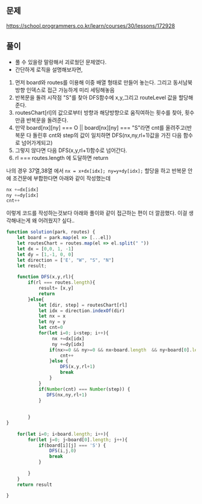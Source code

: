 ## 문제
https://school.programmers.co.kr/learn/courses/30/lessons/172928
## 풀이
- 풀 수 있을랑 말랑해서 괴로웠던 문제였다.
- 간단하게 로직을 설명해보자면,
1. 먼저 board와 routes를 이용해 이중 배열 형태로 만들어 놓는다. 그리고 동서남북 방향 인덱스로 접근 가능하게 미리 세팅해놓음<br/>
2. 반복문을 돌려 시작점 "S"를 찾아 DFS함수에 x,y,그리고 routeLevel 값을 할당해준다. <br/>
3. routesChart[rl]의 값으로부터 방향과 해당방향으로 움직여하는 횟수를 찾아, 횟수만큼 반복문을 돌려준다.
4. 만약 board[nx][ny] === O || board[nx][ny] === "S"라면 cnt를 올려주고(반복문 다 돌린후 cnt와 step의 값이 일치하면 DFS(nx,ny,rl+1)값을 가진 다음 함수로 넘어가게되고)</br> 
5. 그렇지 않다면 다음 DFS(x,y,rl+1)함수로 넘어간다. 
6. rl === routes.length 에 도달하면 return

나의 경우 37열,38열 에서 ```nx = x+dx[idx]; ny=y+dy[idx];``` 할당을 하고  반복문 안에 조건문에 부합한다면 아래와 같이 작성했는데
 ```jsx
 nx +=dx[idx] 
 ny +=dy[idx]
 cnt++
 ``` 
 이렇게 코드를 작성하는것보다 아래와 풀이와 같이 접근하는 편이 더 깔끔했다. 이걸 생각해내는게 왜 어려웠지? 싶다..<br/>

```jsx
function solution(park, routes) {
    let board = park.map(el => [...el])
    let routesChart = routes.map(el => el.split(" "))
    let dx = [0,0, 1, -1]
    let dy = [1,-1, 0, 0]
    let direction = ['E', "W", "S", "N"]
    let result; 
    
    function DFS(x,y,rl){
        if(rl === routes.length){
            result= [x,y]
            return
        }else{
            let [dir, step] = routesChart[rl]
            let idx = direction.indexOf(dir)
            let nx = x 
            let ny = y 
            let cnt=0
            for(let i=0; i<step; i++){
                 nx +=dx[idx] 
                 ny +=dy[idx]
                if(nx>=0 && ny>=0 && nx<board.length  && ny<board[0].length  && (board[nx][ny] === "O" || board[nx][ny] === "S")) {
                    cnt++
                }else {
                    DFS(x,y,rl+1)  
                    break
                }
            }
            if(Number(cnt) === Number(step)) {
               DFS(nx,ny,rl+1)
            }
            
          
        }
}
    
    for(let i=0; i<board.length; i++){
        for(let j=0; j<board[0].length; j++){
            if(board[i][j] === 'S') {
                DFS(i,j,0)
                break
            }
            
        }
    }
    return result
    
}
```

